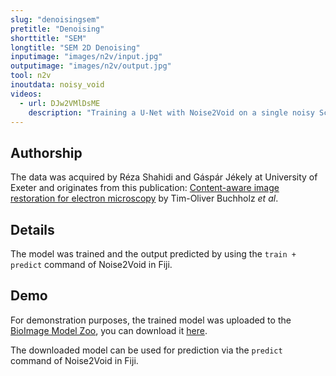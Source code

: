 ```yaml
---
slug: "denoisingsem"
pretitle: "Denoising"
shorttitle: "SEM"
longtitle: "SEM 2D Denoising"
inputimage: "images/n2v/input.jpg"
outputimage: "images/n2v/output.jpg"  
tool: n2v
inoutdata: noisy_void
videos:
  - url: DJw2VMlDsME
    description: "Training a U-Net with Noise2Void on a single noisy Scanning Electron Microscopy (SEM) image and denoising it."
---
```


## Authorship

The data was acquired by Réza Shahidi and Gáspár Jékely at University of Exeter and originates from this publication: [Content-aware image restoration for electron microscopy](https://books.google.de/books?hl=en&lr=&id=rn2jDwAAQBAJ&oi=fnd&pg=PA277&dq=info:41WW__W36dwJ:scholar.google.com&ots=xdqzPRk19v&sig=9sxVkiynLPCj9IhHoolchoxTT_U&redir_esc=y#v=onepage&q&f=true) by Tim-Oliver Buchholz _et al_.

## Details
The model was trained and the output predicted by using the `train + predict` command of Noise2Void in Fiji. 
  
## Demo
For demonstration purposes, the trained model was uploaded to the [BioImage Model Zoo](https://bioimage.io), you can download it [here](https://bioimage.io/?model=N2V%20SEM%20Demo). 

The downloaded model can be used for prediction via the `predict` command of Noise2Void in Fiji. 
